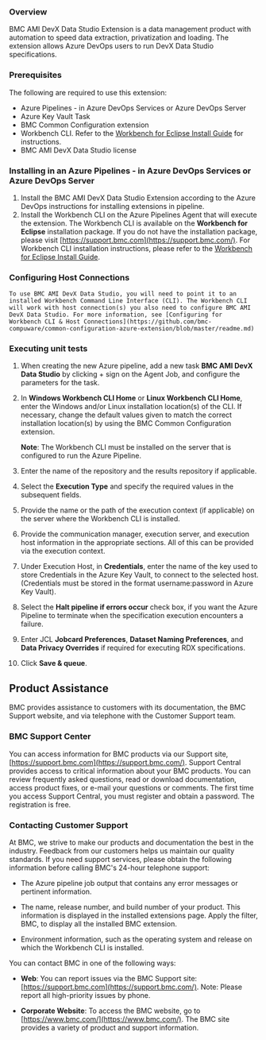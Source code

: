 ### Overview

BMC AMI DevX Data Studio Extension is a data management product with automation to speed data extraction, privatization and loading. The extension allows Azure DevOps users to run DevX Data Studio specifications.

### Prerequisites

The following are required to use this extension:

-   Azure Pipelines - in Azure DevOps Services or Azure DevOps Server
-   Azure Key Vault Task
-   BMC Common Configuration extension
-   Workbench CLI. Refer to the [Workbench for Eclipse Install Guide](https://docs.bmc.com/docs/x/YE6wR) for instructions.
-   BMC AMI DevX Data Studio license

### Installing in an Azure Pipelines - in Azure DevOps Services or Azure DevOps Server

1.  Install the BMC AMI DevX Data Studio Extension according to the Azure DevOps instructions for installing extensions in pipeline.
2.  Install the Workbench CLI on the Azure Pipelines Agent that will execute the extension. The Workbench CLI is available on the **Workbench for Eclipse** installation package. If you do not have the installation package, please  visit [https://support.bmc.com](https://support.bmc.com/). For Workbench CLI installation instructions, please refer to the [Workbench for Eclipse Install Guide](https://docs.bmc.com/docs/x/YE6wR).

### Configuring Host Connections
	To use BMC AMI DevX Data Studio, you will need to point it to an installed Workbench Command Line Interface (CLI). The Workbench CLI will work with host connection(s) you also need to configure BMC AMI DevX Data Studio. For more information, see [Configuring for  Workbench CLI & Host Connections](https://github.com/bmc-compuware/common-configuration-azure-extension/blob/master/readme.md)
    
### Executing unit tests
1. When creating the new Azure pipeline, add a new task **BMC AMI DevX Data Studio** by clicking + sign on the Agent Job, and configure the parameters for the task.

2.  In **Windows Workbench CLI Home** or **Linux Workbench CLI Home**, enter the Windows and/or Linux installation location(s) of the CLI. If necessary, change the default values given to match the correct installation location(s) by using the BMC Common Configuration extension.

    **Note**: The Workbench CLI must be installed on the server that is configured to run the Azure Pipeline.

3.  Enter the name of the repository and the results repository if applicable. 

4.  Select the **Execution Type** and specify the required values in the subsequent fields.

6.  Provide the name or the path of the execution context (if applicable) on the server where the Workbench CLI is installed.

7.  Provide the communication manager, execution server, and execution host information in the appropriate sections. All of this can be provided via the execution context.

8.  Under Execution Host, in **Credentials**, enter the name of the key used to store Credentials in the Azure Key Vault, to connect to the selected host. (Credentials must be stored in the format username:password in Azure Key Vault).
      
10. Select the **Halt pipeline if errors occur** check box, if you want the Azure Pipeline to terminate when the specification execution encounters a failure. 

11. Enter JCL **Jobcard Preferences**, **Dataset Naming Preferences**, and **Data Privacy Overrides** if required for executing RDX specifications. 

12. Click **Save & queue**.

## Product Assistance

BMC provides assistance to customers with its documentation, the BMC Support website, and via telephone with the Customer Support team.

### BMC Support Center

You can access information for BMC products via our Support site, [https://support.bmc.com](https://support.bmc.com/). Support Central provides access to critical information about your BMC products. You can review frequently asked questions, read or download documentation, access product fixes, or e-mail your questions or comments. The first time you access Support Central, you must register and obtain a password. The registration is free.

### Contacting Customer Support

At BMC, we strive to make our products and documentation the best in the industry. Feedback from our customers helps us maintain our quality standards. If you need support services, please obtain the following information before calling BMC's 24-hour telephone support:

- The Azure pipeline job output that contains any error messages or pertinent information.

- The name, release number, and build number of your product. This information is displayed in the installed extensions page. Apply the filter, BMC, to display all the installed BMC extension.

- Environment information, such as the operating system and release on which the Workbench CLI is installed.

You can contact BMC in one of the following ways:

- **Web**: You can report issues via the BMC Support site: [https://support.bmc.com](https://support.bmc.com/).
  Note: Please report all high-priority issues by phone.

- **Corporate Website**: To access the BMC website, go to [https://www.bmc.com/](https://www.bmc.com/). The BMC site provides a variety of product and support information.